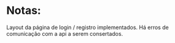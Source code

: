 # Notas:
Layout da página de login / registro implementados.
Há erros de comunicação com a api a serem consertados.